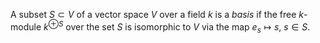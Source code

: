 A subset $S \subset V$ of a vector space $V$ over a field $k$ is a *basis* if the free $k$-module $k^{\oplus S}$ over the set $S$ is isomorphic to $V$ via the map $e_s \mapsto s$, $s \in S$.
